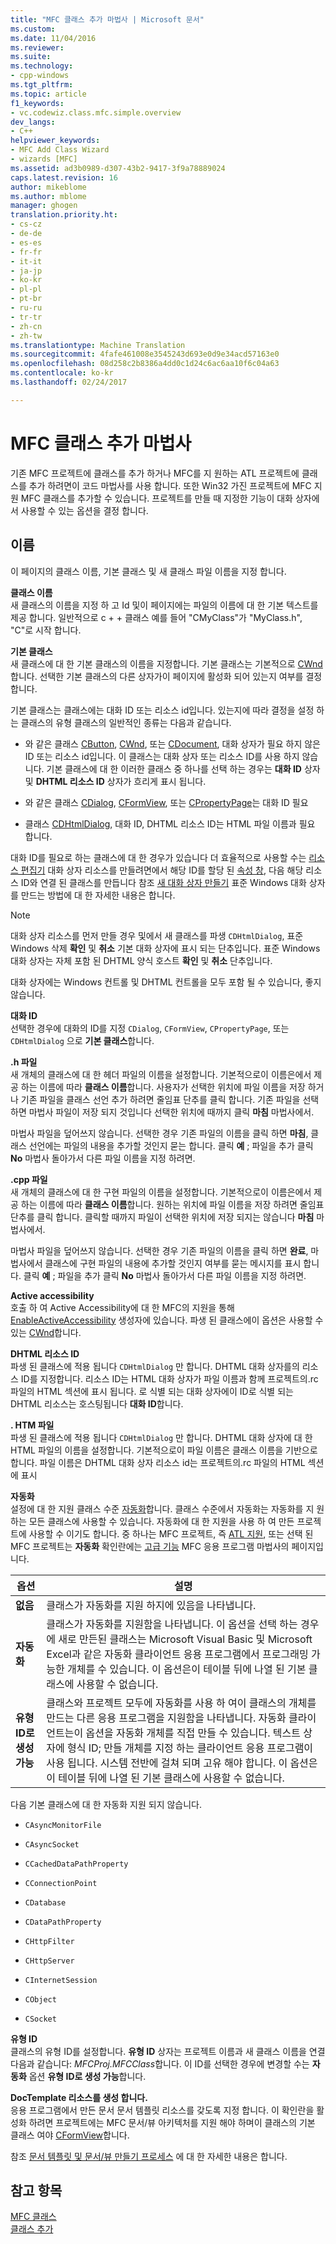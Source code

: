 ```yaml
---
title: "MFC 클래스 추가 마법사 | Microsoft 문서"
ms.custom: 
ms.date: 11/04/2016
ms.reviewer: 
ms.suite: 
ms.technology:
- cpp-windows
ms.tgt_pltfrm: 
ms.topic: article
f1_keywords:
- vc.codewiz.class.mfc.simple.overview
dev_langs:
- C++
helpviewer_keywords:
- MFC Add Class Wizard
- wizards [MFC]
ms.assetid: ad3b0989-d307-43b2-9417-3f9a78889024
caps.latest.revision: 16
author: mikeblome
ms.author: mblome
manager: ghogen
translation.priority.ht:
- cs-cz
- de-de
- es-es
- fr-fr
- it-it
- ja-jp
- ko-kr
- pl-pl
- pt-br
- ru-ru
- tr-tr
- zh-cn
- zh-tw
ms.translationtype: Machine Translation
ms.sourcegitcommit: 4fafe461008e3545243d693e0d9e34acd57163e0
ms.openlocfilehash: 08d258c2b8386a4dd0c1d24c6ac6aa10f6c04a63
ms.contentlocale: ko-kr
ms.lasthandoff: 02/24/2017

---
```

# <a name="mfc-add-class-wizard"></a>MFC 클래스 추가 마법사
기존 MFC 프로젝트에 클래스를 추가 하거나 MFC를 지 원하는 ATL 프로젝트에 클래스를 추가 하려면이 코드 마법사를 사용 합니다. 또한 Win32 가진 프로젝트에 MFC 지원 MFC 클래스를 추가할 수 있습니다. 프로젝트를 만들 때 지정한 기능이 대화 상자에서 사용할 수 있는 옵션을 결정 합니다.  
  
## <a name="names"></a>이름  
 이 페이지의 클래스 이름, 기본 클래스 및 새 클래스 파일 이름을 지정 합니다.  
  
 **클래스 이름**  
 새 클래스의 이름을 지정 하 고 Id 및이 페이지에는 파일의 이름에 대 한 기본 텍스트를 제공 합니다. 일반적으로 c + + 클래스 예를 들어 "CMyClass"가 "MyClass.h", "C"로 시작 합니다.  
  
 **기본 클래스**  
 새 클래스에 대 한 기본 클래스의 이름을 지정합니다. 기본 클래스는 기본적으로 [CWnd](../../mfc/reference/cwnd-class.md)합니다. 선택한 기본 클래스의 다른 상자가이 페이지에 활성화 되어 있는지 여부를 결정 합니다.  
  
 기본 클래스는 클래스에는 대화 ID 또는 리소스 id입니다. 있는지에 따라 결정을 설정 하는 클래스의 유형 클래스의 일반적인 종류는 다음과 같습니다.  
  
-   와 같은 클래스 [CButton](../../mfc/reference/cbutton-class.md), [CWnd](../../mfc/reference/cwnd-class.md), 또는 [CDocument](../../mfc/reference/cdocument-class.md), 대화 상자가 필요 하지 않은 ID 또는 리소스 id입니다. 이 클래스는 대화 상자 또는 리소스 ID를 사용 하지 않습니다. 기본 클래스에 대 한 이러한 클래스 중 하나를 선택 하는 경우는 **대화 ID** 상자 및 **DHTML 리소스 ID** 상자가 흐리게 표시 됩니다.  
  
-   와 같은 클래스 [CDialog](../../mfc/reference/cdialog-class.md), [CFormView](../../mfc/reference/cformview-class.md), 또는 [CPropertyPage](../../mfc/reference/cpropertypage-class.md)는 대화 ID 필요  
  
-   클래스 [CDHtmlDialog](../../mfc/reference/cdhtmldialog-class.md), 대화 ID, DHTML 리소스 ID는 HTML 파일 이름과 필요 합니다.  
  
 대화 ID를 필요로 하는 클래스에 대 한 경우가 있습니다 더 효율적으로 사용할 수는 [리소스 편집기](../../windows/resource-editors.md) 대화 상자 리소스를 만들려면에서 해당 ID를 할당 된 [속성 창](/visualstudio/ide/reference/properties-window), 다음 해당 리소스 ID와 연결 된 클래스를 만듭니다 참조 [새 대화 상자 만들기](../../windows/creating-a-new-dialog-box.md) 표준 Windows 대화 상자를 만드는 방법에 대 한 자세한 내용은 합니다.  
  
> [!NOTE]
>  대화 상자 리소스를 먼저 만들 경우 및에서 새 클래스를 파생 `CDHtmlDialog`, 표준 Windows 삭제 **확인** 및 **취소** 기본 대화 상자에 표시 되는 단추입니다. 표준 Windows 대화 상자는 자체 포함 된 DHTML 양식 호스트 **확인** 및 **취소** 단추입니다.  
  
 대화 상자에는 Windows 컨트롤 및 DHTML 컨트롤을 모두 포함 될 수 있습니다, 좋지 않습니다.  
  
 **대화 ID**  
 선택한 경우에 대화의 ID를 지정 `CDialog`, `CFormView`, `CPropertyPage`, 또는 `CDHtmlDialog` 으로 **기본 클래스**합니다.  
  
 **.h 파일**  
 새 개체의 클래스에 대 한 헤더 파일의 이름을 설정합니다. 기본적으로이 이름은에서 제공 하는 이름에 따라 **클래스 이름**합니다. 사용자가 선택한 위치에 파일 이름을 저장 하거나 기존 파일을 클래스 선언 추가 하려면 줄임표 단추를 클릭 합니다. 기존 파일을 선택 하면 마법사 파일이 저장 되지 것입니다 선택한 위치에 때까지 클릭 **마침** 마법사에서.  
  
 마법사 파일을 덮어쓰지 않습니다. 선택한 경우 기존 파일의 이름을 클릭 하면 **마침**, 클래스 선언에는 파일의 내용을 추가할 것인지 묻는 합니다. 클릭 **예** ; 파일을 추가 클릭 **No** 마법사 돌아가서 다른 파일 이름을 지정 하려면.  
  
 **.cpp 파일**  
 새 개체의 클래스에 대 한 구현 파일의 이름을 설정합니다. 기본적으로이 이름은에서 제공 하는 이름에 따라 **클래스 이름**합니다. 원하는 위치에 파일 이름을 저장 하려면 줄임표 단추를 클릭 합니다. 클릭할 때까지 파일이 선택한 위치에 저장 되지는 않습니다 **마침** 마법사에서.  
  
 마법사 파일을 덮어쓰지 않습니다. 선택한 경우 기존 파일의 이름을 클릭 하면 **완료**, 마법사에서 클래스에 구현 파일의 내용에 추가할 것인지 여부를 묻는 메시지를 표시 합니다. 클릭 **예** ; 파일을 추가 클릭 **No** 마법사 돌아가서 다른 파일 이름을 지정 하려면.  
  
 **Active accessibility**  
 호출 하 여 Active Accessibility에 대 한 MFC의 지원을 통해 [EnableActiveAccessibility](../../mfc/reference/cwnd-class.md#enableactiveaccessibility) 생성자에 있습니다. 파생 된 클래스에이 옵션은 사용할 수 있는 [CWnd](../../mfc/reference/cwnd-class.md)합니다.  
  
 **DHTML 리소스 ID**  
 파생 된 클래스에 적용 됩니다 `CDHtmlDialog` 만 합니다. DHTML 대화 상자를의 리소스 ID를 지정합니다. 리소스 ID는 HTML 대화 상자가 파일 이름과 함께 프로젝트의.rc 파일의 HTML 섹션에 표시 됩니다. 로 식별 되는 대화 상자에이 ID로 식별 되는 DHTML 리소스는 호스팅됩니다 **대화 ID**합니다.  
  
 **. HTM 파일**  
 파생 된 클래스에 적용 됩니다 `CDHtmlDialog` 만 합니다. DHTML 대화 상자에 대 한 HTML 파일의 이름을 설정합니다. 기본적으로이 파일 이름은 클래스 이름을 기반으로 합니다. 파일 이름은 DHTML 대화 상자 리소스 id는 프로젝트의.rc 파일의 HTML 섹션에 표시  
  
 **자동화**  
 설정에 대 한 지원 클래스 수준 [자동화](../../mfc/automation.md)합니다. 클래스 수준에서 자동화는 자동화를 지 원하는 모든 클래스에 사용할 수 있습니다. 자동화에 대 한 지원을 사용 하 여 만든 프로젝트에 사용할 수 이기도 합니다. 중 하나는 MFC 프로젝트, 즉 [ATL 지원](../../atl/reference/mfc-support-in-atl-projects.md), 또는 선택 된 MFC 프로젝트는 **자동화** 확인란에는 [고급 기능](../../mfc/reference/advanced-features-mfc-application-wizard.md) MFC 응용 프로그램 마법사의 페이지입니다.  
  
|옵션|설명|  
|------------|-----------------|  
|**없음**|클래스가 자동화를 지원 하지에 있음을 나타냅니다.|  
|**자동화**|클래스가 자동화를 지원함을 나타냅니다. 이 옵션을 선택 하는 경우에 새로 만든된 클래스는 Microsoft Visual Basic 및 Microsoft Excel과 같은 자동화 클라이언트 응용 프로그램에서 프로그래밍 가능한 개체를 수 있습니다. 이 옵션은이 테이블 뒤에 나열 된 기본 클래스에 사용할 수 없습니다.|  
|**유형 ID로 생성 가능**|클래스와 프로젝트 모두에 자동화를 사용 하 여이 클래스의 개체를 만드는 다른 응용 프로그램을 지원함을 나타냅니다. 자동화 클라이언트는이 옵션을 자동화 개체를 직접 만들 수 있습니다. 텍스트 상자에 형식 ID; 만들 개체를 지정 하는 클라이언트 응용 프로그램이 사용 됩니다. 시스템 전반에 걸쳐 되며 고유 해야 합니다. 이 옵션은이 테이블 뒤에 나열 된 기본 클래스에 사용할 수 없습니다.|  
  
 다음 기본 클래스에 대 한 자동화 지원 되지 않습니다.  
  
-   `CAsyncMonitorFile`  
  
-   `CAsyncSocket`  
  
-   `CCachedDataPathProperty`  
  
-   `CConnectionPoint`  
  
-   `CDatabase`  
  
-   `CDataPathProperty`  
  
-   `CHttpFilter`  
  
-   `CHttpServer`  
  
-   `CInternetSession`  
  
-   `CObject`  
  
-   `CSocket`  
  
 **유형 ID**  
 클래스의 유형 ID를 설정합니다. **유형 ID** 상자는 프로젝트 이름과 새 클래스 이름을 연결 다음과 같습니다: *MFCProj.MFCClass*합니다. 이 ID를 선택한 경우에 변경할 수는 **자동화** 옵션 **유형 ID로 생성 가능**합니다.  
  
 **DocTemplate 리소스를 생성 합니다.**  
 응용 프로그램에서 만든 문서 문서 템플릿 리소스를 갖도록 지정 합니다. 이 확인란을 활성화 하려면 프로젝트에는 MFC 문서/뷰 아키텍처를 지원 해야 하며이 클래스의 기본 클래스 여야 [CFormView](../../mfc/reference/cformview-class.md)합니다.  
  
 참조 [문서 템플릿 및 문서/뷰 만들기 프로세스](../../mfc/document-templates-and-the-document-view-creation-process.md) 에 대 한 자세한 내용은 합니다.  
  
## <a name="see-also"></a>참고 항목  
 [MFC 클래스](../../mfc/reference/adding-an-mfc-class.md)   
 [클래스 추가](../../ide/adding-a-class-visual-cpp.md)

